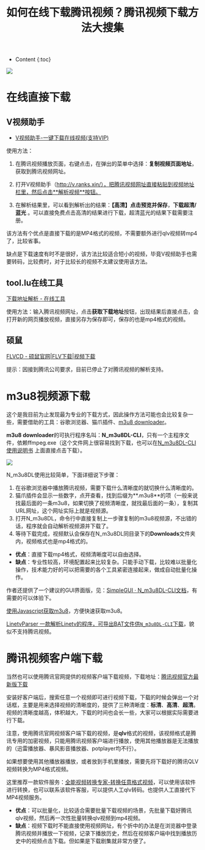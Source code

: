 ﻿---
layout:		post
category:	"soft"
title:		"如何在线下载腾讯视频？腾讯视频下载方法大搜集"
tags:		[腾讯,视频,qlv,视频下载]
---
- Content
{:toc}


![](https://pic2.zhimg.com/v2-b0b081c501ddf7ab0f02e812d0be6b5c_1440w.jpg?source=172ae18b)

# 在线直接下载

## V视频助手

- [V视频助手\-一键下载在线视频\(支持VIP\)](http://v.ranks.xin/)

使用方法：

1. 在腾讯视频播放页面，右键点击，在弹出的菜单中选择：**复制视频页面地址**，获取到腾讯视频网址。

2. 打开V视频助手（http://v.ranks.xin/），把腾讯视频网址直接粘贴到视频地址栏里，然后点击**解析视频**按钮。

3. 在解析结果里，可以看到解析出的结果：**【高清】点击预览并保存**，**下载超清/蓝光** 。可以直接免费点击高清的结果进行下载，超清蓝光的结果下载需要注册。

   

该方法有个优点是直接下载的是MP4格式的视频，不需要额外进行qlv视频转mp4了，比较省事。



缺点是下载速度有时不是很好，该方法比较适合短小的视频，毕竟V视频助手也需要转码，比较费时，对于比较长的视频不太建议使用该方法。



## tool.lu在线工具

[下载地址解析 \- 在线工具](https://tool.lu/videoparser/)

使用方法：输入腾讯视频网址，点击**获取下载地址**按钮，出现结果后直接点击，会打开新的网页播放视频，直接另存为保存即可，保存的也是mp4格式的视频。



## 硕鼠

[FLVCD \- 硕鼠官网\|FLV下载\|视频下载](http://www.flvcd.com/)

提示：因接到腾讯公司要求，目前已停止了对腾讯视频的解析支持。



# m3u8视频源下载

这个是我目前为止发现最为专业的下载方式，因此操作方法可能也会比较复杂一些，需要借助的工具：谷歌浏览器、猫爪插件、[m3u8 downloader](https://github.com/nilaoda/N_m3u8DL-CLI)。



**m3u8 downloader**的可执行程序名叫：**N_m3u8DL-CLI**，只有一个主程序文件，依赖ffmpeg.exe（这个文件网上很容易找到下载，也可以在[N_m3u8DL-CLI使用说明书](https://nilaoda.github.io/N_m3u8DL-CLI/) 上面直接点击下载）。

![](https://nilaoda.github.io/N_m3u8DL-CLI/source/images/%E7%9B%B4%E6%8E%A5%E4%BD%BF%E7%94%A8.gif)

N_m3u8DL使用比较简单，下面详细说下步骤：

1. 在谷歌浏览器中播放腾讯视频，需要下载什么清晰度的就切换什么清晰度的。
2. 猫爪插件会显示一些数字，点开查看，找到后缀为**.m3u8**的项（一般来说找最后面的一条m3u8，如果切换了视频清晰度，就找最后面的一条），复制其URL网址，这个网址实际上就是视频源。
3. 打开N_m3u8DL，命令行中直接复制上一步骤复制的m3u8视频源，不出错的话，程序就会自动解析视频源并下载了。
4. 等待下载完成，视频默认会保存在N_m3u8DL同目录下的**Downloads**文件夹内，视频格式也是mp4格式的。



- **优点**：直接下载mp4格式，视频清晰度可以自由选择。
- **缺点**：专业性较高，环境配置起来比较复杂。只能手动下载，比较难以批量化操作，技术能力好的可以把需要的各个工具紧密连接起来，做成自动批量化操作。



作者还提供了一个建议的GUI界面版，见：[SimpleGUI · N\_m3u8DL\-CLI文档](https://nilaoda.github.io/N_m3u8DL-CLI/SimpleGUI.html)，有需要的可以体验下。



[使用Javascript获取m3u8](https://nilaoda.github.io/N_m3u8DL-CLI/GetM3u8.html)，方便快速获取m3u8。

[LinetvParser 一款解析Linetv的程序，可导出BAT文件供`N_m3u8DL-CLI`下载](https://nilaoda.github.io/N_m3u8DL-CLI/LinetvParser.html)，貌似不支持腾讯视频。



# 腾讯视频客户端下载

当然也可以使用腾讯官网提供的视频客户端下载视频，下载地址：[腾讯视频官方最新版下载](http://v.qq.com/download.html)



​	安装好客户端后，搜索任意一个视频即可进行视频下载，下载的时候会弹出一个对话框，主要是用来选择视频的清晰度的，提供了三种清晰度：**标清**、**高清**、**超清**。视频的清晰度越高，体积越大，下载的时间也会长一些，大家可以根据实际需要进行下载。



​	注意，使用腾讯官网视频客户端下载的视频，是**qlv**格式的视频，该视频格式是腾讯专用的加密视频，只能用腾讯视频客户端进行播放，使用其他播放器是无法播放的（迅雷播放器、暴风影音播放器、potplayer均不行）。



如果想要使用其他播放器播放，或者放到手机里播放，需要先将下载好的腾讯QLV视频转换为MP4格式视频。

这里推荐一款软件服务：[全能视频转换专家\-转换任意格式视频](http://www.xcxzq.com)，可以使用该软件进行转换，也可以联系该软件客服，可以提供人工qlv转码。也提供人工直接代下MP4视频服务。



- **优点**：可以批量化，比较适合需要批量下载视频的场景，先批量下载好腾讯qlv视频，然后再一次性批量转换qlv视频到mp4视频。
- **缺点**：视频下载时不能直接使用视频网址，有个折中的办法是在浏览器中登录腾讯视频并播放一下视频，记录下播放历史，然后在视频客户端中找到播放历史中的视频点击下载。但如果是下载剧集就非常方便了。

